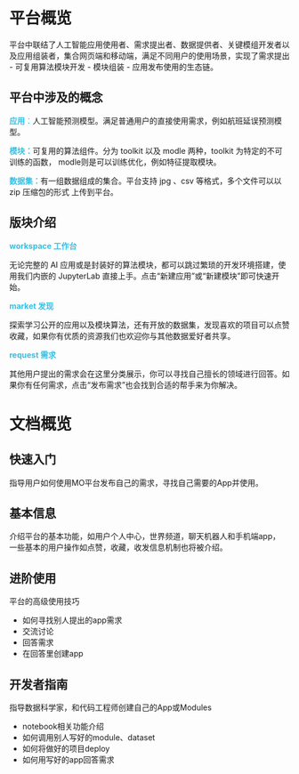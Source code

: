 # 平台概览

平台中联结了人工智能应用使用者、需求提出者、数据提供者、关键模组开发者以及应用组装者，集合网页端和移动端，满足不同用户的使用场景，实现了需求提出 - 可复用算法模块开发 - 模块组装 - 应用发布使用的生态链。

## 平台中涉及的概念

<font color=#34BFE2>**应用**：</font>人工智能预测模型。满足普通用户的直接使用需求，例如航班延误预测模型。

<font color=#34BFE2>**模块：**</font>可复用的算法组件。分为 toolkit 以及 modle 两种，toolkit 为特定的不可训练的函数， modle则是可以训练优化，例如特征提取模块。

<font color=#34BFE2>**数据集：**</font>有一组数据组成的集合。平台支持 jpg 、csv 等格式，多个文件可以以 zip 压缩包的形式
上传到平台。

## 版块介绍

<font color=#34BFE2>**workspace 工作台**</font>

无论完整的 AI 应用或是封装好的算法模块，都可以跳过繁琐的开发环境搭建，使用我们内嵌的 JupyterLab 直接上手。点击“新建应用”或“新建模块”即可快速开始。

<font color=#34BFE2>**market 发现**</font>

探索学习公开的应用以及模块算法，还有开放的数据集，发现喜欢的项目可以点赞收藏，如果你有优质的资源我们也欢迎你与其他数据爱好者共享。

<font color=#34BFE2>**request 需求**</font>

其他用户提出的需求会在这里分类展示，你可以寻找自己擅长的领域进行回答。如果你有任何需求，点击“发布需求”也会找到合适的帮手来为你解决。


# 文档概览

## 快速入门
指导用户如何使用MO平台发布自己的需求，寻找自己需要的App并使用。

## 基本信息
介绍平台的基本功能，如用户个人中心，世界频道，聊天机器人和手机端app， 一些基本的用户操作如点赞，收藏，收发信息机制也将被介绍。

## 进阶使用
平台的高级使用技巧

- 如何寻找别人提出的app需求
- 交流讨论
- 回答需求
- 在回答里创建app

## 开发者指南
指导数据科学家，和代码工程师创建自己的App或Modules

- notebook相关功能介绍
- 如何调用别人写好的module、dataset
- 如何将做好的项目deploy
- 如何用写好的app回答需求

<!--


-->

